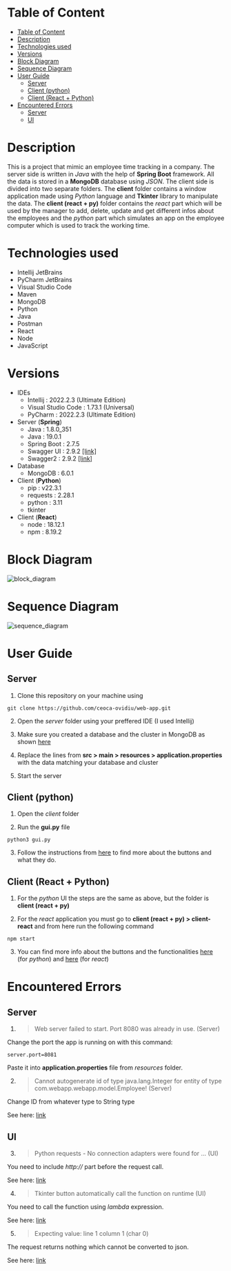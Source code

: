 # Table of Content

- [Table of Content](#table-of-content)
- [Description](#description)
- [Technologies used](#technologies-used)
- [Versions](#versions)
- [Block Diagram](#block-diagram)
- [Sequence Diagram](#sequence-diagram)
- [User Guide](#user-guide)
  - [Server](#server)
  - [Client (python)](#client-python)
  - [Client (React + Python)](#client-react--python)
- [Encountered Errors](#encountered-errors)
  - [Server](#server-1)
  - [UI](#ui)

# Description

This is a project that mimic an employee time tracking in a company. The server side is written in *Java* with the help
of **Spring Boot** framework. All the data is stored in a **MongoDB** database using *JSON*. The client side is divided into two separate folders. The **client** folder contains a window application made using *Python* language and **Tkinter** library to manipulate the data. The **client (react + py)** folder contains the *react* part which will be used by the manager to add, delete, update and get different infos about the employees and the *python* part which simulates an app on the employee computer which is used to track the working time.

# Technologies used

- Intellij JetBrains
- PyCharm JetBrains
- Visual Studio Code
- Maven
- MongoDB
- Python
- Java
- Postman
- React
- Node
- JavaScript

# Versions

- IDEs
    - Intellij : 2022.2.3 (Ultimate Edition)
    - Visual Studio Code : 1.73.1 (Universal)
    - PyCharm : 2022.2.3 (Ultimate Edition)
- Server (**Spring**)
    - Java : 1.8.0_351
    - Java : 19.0.1
    - Spring Boot : 2.7.5
    - Swagger UI : 2.9.2 [[link]](https://mvnrepository.com/artifact/io.springfox/springfox-swagger-ui/2.9.2)
    - Swagger2 : 2.9.2 [[link]](https://mvnrepository.com/artifact/io.springfox/springfox-swagger2/2.9.2)
- Database
    - MongoDB : 6.0.1
- Client (**Python**)
    - pip : v22.3.1
    - requests : 2.28.1
    - python : 3.11
    - tkinter
- Client (**React**)
    - node : 18.12.1
    - npm : 8.19.2

# Block Diagram

![block_diagram](media/block_diagram.svg)

# Sequence Diagram

![sequence_diagram](media/sequence_diagram.svg)

# User Guide
## Server

1. Clone this repository on your machine using 

```
git clone https://github.com/ceoca-ovidiu/web-app.git
```

2. Open the *server* folder using your preffered IDE (I used Intellij)

3. Make sure you created a database and the cluster in MongoDB as shown [here](https://github.com/ceoca-ovidiu/web-app/blob/main/server/Readme.md)

4. Replace the lines from **src > main > resources > application.properties** with the data matching your database and cluster

5. Start the server

## Client (python)

1. Open the *client* folder 

2. Run the **gui.py** file

```
python3 gui.py
```

3. Follow the instructions from [here](https://github.com/ceoca-ovidiu/web-app/blob/main/client/Readme.md) to find more about the buttons and what they do.

## Client (React + Python)

1. For the *python* UI the steps are the same as above, but the folder is **client (react + py)**

2. For the *react* application you must go to **client (react + py) > client-react** and from here run the following command

```
npm start
```

3. You can find more info about the buttons and the functionalities [here](https://github.com/ceoca-ovidiu/web-app/blob/main/client%20(react%20%2B%20py)/client-python/Readme.md) (for *python*) and [here](https://github.com/ceoca-ovidiu/web-app/blob/main/client%20(react%20%2B%20py)/client-react/README.md) (for *react*)
# Encountered Errors

## Server

1. > Web server failed to start. Port 8080 was already in use. (Server)

Change the port the app is running on with this command:

```
server.port=8081
```

Paste it into **application.properties** file from *resources* folder.

2. > Cannot autogenerate id of type java.lang.Integer for entity of type com.webapp.webapp.model.Employee! (Server)

Change ID from whatever type to String type

See
here: [link](https://stackoverflow.com/questions/71351310/cannot-autogenerate-id-of-type-java-lang-long-for-entity-of-type-entity-mongod)

## UI

3. > Python requests - No connection adapters were found for ... (UI)

You need to include *http://* part before the request call.

See here: [link](https://stackoverflow.com/questions/15115328/python-requests-no-connection-adapters)

4. > Tkinter button automatically call the function on runtime (UI)

You need to call the function using *lambda* expression.

See here: [link](https://stackoverflow.com/questions/3704568/tkinter-button-command-activates-upon-running-program)

5. > Expecting value: line 1 column 1 (char 0)

The request returns nothing which cannot be converted to json.

See here: [link](https://stackoverflow.com/questions/16573332/jsondecodeerror-expecting-value-line-1-column-1-char-0)